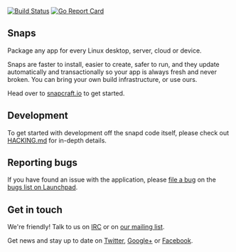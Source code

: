 [![Build Status][travis-image]][travis-url]
[![Go Report Card][goreportcard-image]][goreportcard-url]

## Snaps

Package any app for every Linux desktop, server, cloud or device.

Snaps are faster to install, easier to create, safer to run, and they update
automatically and transactionally so your app is always fresh and never
broken. You can bring your own build infrastructure, or use ours.

Head over to [snapcraft.io](https://snapcraft.io) to get started.

## Development

To get started with development off the snapd code itself, please check
out [HACKING.md](https://github.com/snapcore/snapd/blob/master/HACKING.md)
for in-depth details.

## Reporting bugs

If you have found an issue with the application, please [file a bug](https://bugs.launchpad.net/snappy/+filebug) on the [bugs list on Launchpad](https://bugs.launchpad.net/snappy/).

## Get in touch

We're friendly! Talk to us on [IRC](https://webchat.freenode.net/?channels=snappy)
or on [our mailing list](https://lists.snapcraft.io/mailman/listinfo/snapcraft).

Get news and stay up to date on [Twitter](https://twitter.com/snapcraftio),
[Google+](https://plus.google.com/+SnapcraftIo) or
[Facebook](https://www.facebook.com/snapcraftio).



[travis-image]: https://travis-ci.org/snapcore/snapd.svg?branch=master
[travis-url]: https://travis-ci.org/snapcore/snapd

[goreportcard-image]: https://goreportcard.com/badge/github.com/snapcore/snapd
[goreportcard-url]: https://goreportcard.com/report/github.com/snapcore/snapd

[coveralls-image]: https://coveralls.io/repos/snapcore/snapd/badge.svg?branch=master&service=github
[coveralls-url]: https://coveralls.io/github/snapcore/snapd?branch=master

